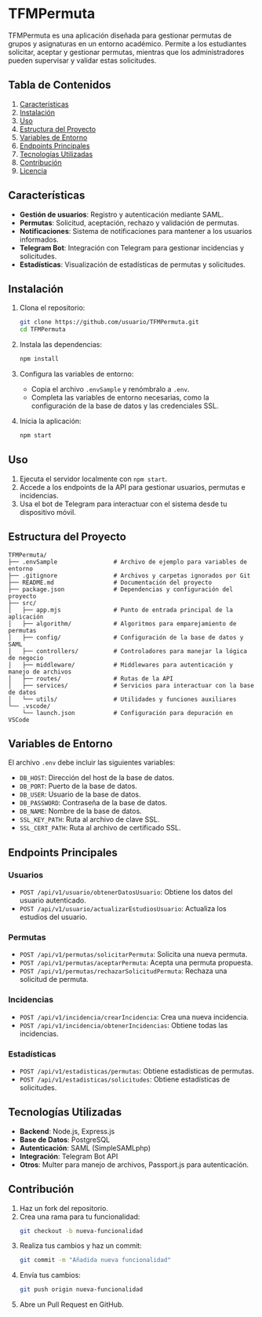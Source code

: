 # TFMPermuta

TFMPermuta es una aplicación diseñada para gestionar permutas de grupos y asignaturas en un entorno académico. Permite a los estudiantes solicitar, aceptar y gestionar permutas, mientras que los administradores pueden supervisar y validar estas solicitudes.

## Tabla de Contenidos

1. [Características](#características)
2. [Instalación](#instalación)
3. [Uso](#uso)
4. [Estructura del Proyecto](#estructura-del-proyecto)
5. [Variables de Entorno](#variables-de-entorno)
6. [Endpoints Principales](#endpoints-principales)
7. [Tecnologías Utilizadas](#tecnologías-utilizadas)
8. [Contribución](#contribución)
9. [Licencia](#licencia)

## Características

- **Gestión de usuarios**: Registro y autenticación mediante SAML.
- **Permutas**: Solicitud, aceptación, rechazo y validación de permutas.
- **Notificaciones**: Sistema de notificaciones para mantener a los usuarios informados.
- **Telegram Bot**: Integración con Telegram para gestionar incidencias y solicitudes.
- **Estadísticas**: Visualización de estadísticas de permutas y solicitudes.

## Instalación

1. Clona el repositorio:
   ```bash
   git clone https://github.com/usuario/TFMPermuta.git
   cd TFMPermuta
   ```

2. Instala las dependencias:
   ```bash
   npm install
   ```

3. Configura las variables de entorno:
   - Copia el archivo `.envSample` y renómbralo a `.env`.
   - Completa las variables de entorno necesarias, como la configuración de la base de datos y las credenciales SSL.

4. Inicia la aplicación:
   ```bash
   npm start
   ```

## Uso

1. Ejecuta el servidor localmente con `npm start`.
2. Accede a los endpoints de la API para gestionar usuarios, permutas e incidencias.
3. Usa el bot de Telegram para interactuar con el sistema desde tu dispositivo móvil.

## Estructura del Proyecto

```
TFMPermuta/
├── .envSample                # Archivo de ejemplo para variables de entorno
├── .gitignore                # Archivos y carpetas ignorados por Git
├── README.md                 # Documentación del proyecto
├── package.json              # Dependencias y configuración del proyecto
├── src/
│   ├── app.mjs               # Punto de entrada principal de la aplicación
│   ├── algorithm/            # Algoritmos para emparejamiento de permutas
│   ├── config/               # Configuración de la base de datos y SAML
│   ├── controllers/          # Controladores para manejar la lógica de negocio
│   ├── middleware/           # Middlewares para autenticación y manejo de archivos
│   ├── routes/               # Rutas de la API
│   ├── services/             # Servicios para interactuar con la base de datos
│   └── utils/                # Utilidades y funciones auxiliares
└── .vscode/
    └── launch.json           # Configuración para depuración en VSCode
```

## Variables de Entorno

El archivo `.env` debe incluir las siguientes variables:

- `DB_HOST`: Dirección del host de la base de datos.
- `DB_PORT`: Puerto de la base de datos.
- `DB_USER`: Usuario de la base de datos.
- `DB_PASSWORD`: Contraseña de la base de datos.
- `DB_NAME`: Nombre de la base de datos.
- `SSL_KEY_PATH`: Ruta al archivo de clave SSL.
- `SSL_CERT_PATH`: Ruta al archivo de certificado SSL.

## Endpoints Principales

### Usuarios
- `POST /api/v1/usuario/obtenerDatosUsuario`: Obtiene los datos del usuario autenticado.
- `POST /api/v1/usuario/actualizarEstudiosUsuario`: Actualiza los estudios del usuario.

### Permutas
- `POST /api/v1/permutas/solicitarPermuta`: Solicita una nueva permuta.
- `POST /api/v1/permutas/aceptarPermuta`: Acepta una permuta propuesta.
- `POST /api/v1/permutas/rechazarSolicitudPermuta`: Rechaza una solicitud de permuta.

### Incidencias
- `POST /api/v1/incidencia/crearIncidencia`: Crea una nueva incidencia.
- `POST /api/v1/incidencia/obtenerIncidencias`: Obtiene todas las incidencias.

### Estadísticas
- `POST /api/v1/estadisticas/permutas`: Obtiene estadísticas de permutas.
- `POST /api/v1/estadisticas/solicitudes`: Obtiene estadísticas de solicitudes.

## Tecnologías Utilizadas

- **Backend**: Node.js, Express.js
- **Base de Datos**: PostgreSQL
- **Autenticación**: SAML (SimpleSAMLphp)
- **Integración**: Telegram Bot API
- **Otros**: Multer para manejo de archivos, Passport.js para autenticación.

## Contribución

1. Haz un fork del repositorio.
2. Crea una rama para tu funcionalidad:
   ```bash
   git checkout -b nueva-funcionalidad
   ```
3. Realiza tus cambios y haz un commit:
   ```bash
   git commit -m "Añadida nueva funcionalidad"
   ```
4. Envía tus cambios:
   ```bash
   git push origin nueva-funcionalidad
   ```
5. Abre un Pull Request en GitHub.
